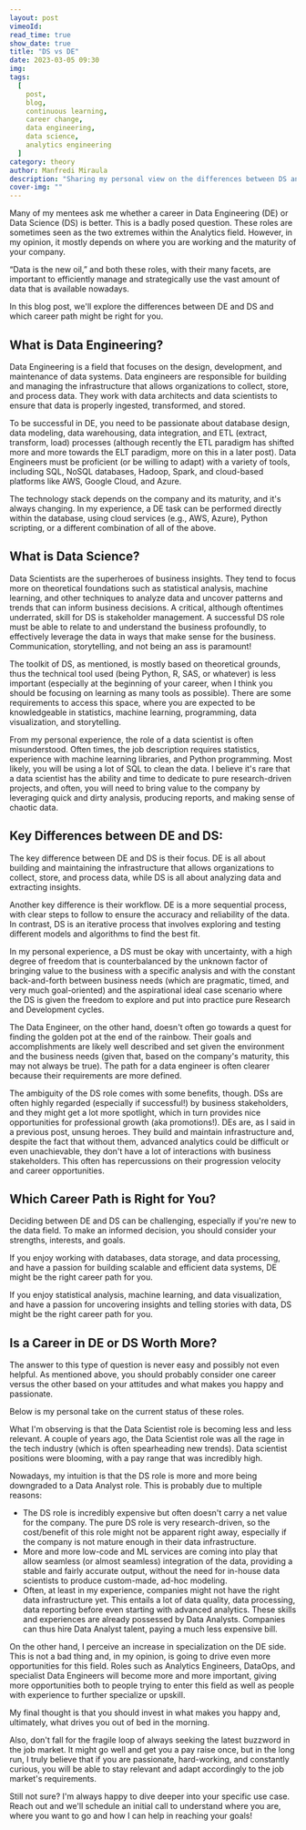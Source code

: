 ```yaml
---
layout: post
vimeoId: 
read_time: true
show_date: true
title: "DS vs DE"
date: 2023-03-05 09:30
img: 
tags:
  [
    post,
    blog,
    continuous learning, 
    career change, 
    data engineering, 
    data science, 
    analytics engineering
  ]
category: theory
author: Manfredi Miraula
description: "Sharing my personal view on the differences between DS and DE"
cover-img: ""
---
```

Many of my mentees ask me whether a career in Data Engineering (DE) or Data Science (DS) is better. This is a badly posed question. These roles are sometimes seen as the two extremes within the Analytics field. However, in my opinion, it mostly depends on where you are working and the maturity of your company.

“Data is the new oil,” and both these roles, with their many facets, are important to efficiently manage and strategically use the vast amount of data that is available nowadays.

In this blog post, we'll explore the differences between DE and DS and which career path might be right for you.

## What is Data Engineering?

Data Engineering is a field that focuses on the design, development, and maintenance of data systems. Data engineers are responsible for building and managing the infrastructure that allows organizations to collect, store, and process data. They work with data architects and data scientists to ensure that data is properly ingested, transformed, and stored.

To be successful in DE, you need to be passionate about database design, data modeling, data warehousing, data integration, and ETL (extract, transform, load) processes (although recently the ETL paradigm has shifted more and more towards the ELT paradigm, more on this in a later post). Data Engineers must be proficient (or be willing to adapt) with a variety of tools, including SQL, NoSQL databases, Hadoop, Spark, and cloud-based platforms like AWS, Google Cloud, and Azure.

The technology stack depends on the company and its maturity, and it's always changing. In my experience, a DE task can be performed directly within the database, using cloud services (e.g., AWS, Azure), Python scripting, or a different combination of all of the above.

## What is Data Science?

Data Scientists are the superheroes of business insights. They tend to focus more on theoretical foundations such as statistical analysis, machine learning, and other techniques to analyze data and uncover patterns and trends that can inform business decisions. A critical, although oftentimes underrated, skill for DS is stakeholder management. A successful DS role must be able to relate to and understand the business profoundly, to effectively leverage the data in ways that make sense for the business. Communication, storytelling, and not being an ass is paramount!

The toolkit of DS, as mentioned, is mostly based on theoretical grounds, thus the technical tool used (being Python, R, SAS, or whatever) is less important (especially at the beginning of your career, when I think you should be focusing on learning as many tools as possible). There are some requirements to access this space, where you are expected to be knowledgeable in statistics, machine learning, programming, data visualization, and storytelling.

From my personal experience, the role of a data scientist is often misunderstood. Often times, the job description requires statistics, experience with machine learning libraries, and Python programming. Most likely, you will be using a lot of SQL to clean the data. I believe it's rare that a data scientist has the ability and time to dedicate to pure research-driven projects, and often, you will need to bring value to the company by leveraging quick and dirty analysis, producing reports, and making sense of chaotic data.

## Key Differences between DE and DS:

The key difference between DE and DS is their focus. DE is all about building and maintaining the infrastructure that allows organizations to collect, store, and process data, while DS is all about analyzing data and extracting insights.

Another key difference is their workflow. DE is a more sequential process, with clear steps to follow to ensure the accuracy and reliability of the data. In contrast, DS is an iterative process that involves exploring and testing different models and algorithms to find the best fit.

In my personal experience, a DS must be okay with uncertainty, with a high degree of freedom that is counterbalanced by the unknown factor of bringing value to the business with a specific analysis and with the constant back-and-forth between business needs (which are pragmatic, timed, and very much goal-oriented) and the aspirational ideal case scenario where the DS is given the freedom to explore and put into practice pure Research and Development cycles.

The Data Engineer, on the other hand, doesn't often go towards a quest for finding the golden pot at the end of the rainbow. Their goals and accomplishments are likely well described and set given the environment and the business needs (given that, based on the company's maturity, this may not always be true). The path for a data engineer is often clearer because their requirements are more defined.

The ambiguity of the DS role comes with some benefits, though. DSs are often highly regarded (especially if successful!) by business stakeholders, and they might get a lot more spotlight, which in turn provides nice opportunities for professional growth (aka promotions!). DEs are, as I said in a previous post, unsung heroes. They build and maintain infrastructure and, despite the fact that without them, advanced analytics could be difficult or even unachievable, they don't have a lot of interactions with business stakeholders. This often has repercussions on their progression velocity and career opportunities.


## **Which Career Path is Right for You?**
Deciding between DE and DS can be challenging, especially if you're new to the data field. To make an informed decision, you should consider your strengths, interests, and goals.

If you enjoy working with databases, data storage, and data processing, and have a passion for building scalable and efficient data systems, DE might be the right career path for you.

If you enjoy statistical analysis, machine learning, and data visualization, and have a passion for uncovering insights and telling stories with data, DS might be the right career path for you.

## **Is a Career in DE or DS Worth More?**

The answer to this type of question is never easy and possibly not even helpful. As mentioned above, you should probably consider one career versus the other based on your attitudes and what makes you happy and passionate.

Below is my personal take on the current status of these roles.

What I'm observing is that the Data Scientist role is becoming less and less relevant. A couple of years ago, the Data Scientist role was all the rage in the tech industry (which is often spearheading new trends). Data scientist positions were blooming, with a pay range that was incredibly high.

Nowadays, my intuition is that the DS role is more and more being downgraded to a Data Analyst role. This is probably due to multiple reasons:

- The DS role is incredibly expensive but often doesn't carry a net value for the company. The pure DS role is very research-driven, so the cost/benefit of this role might not be apparent right away, especially if the company is not mature enough in their data infrastructure.
- More and more low-code and ML services are coming into play that allow seamless (or almost seamless) integration of the data, providing a stable and fairly accurate output, without the need for in-house data scientists to produce custom-made, ad-hoc modeling.
- Often, at least in my experience, companies might not have the right data infrastructure yet. This entails a lot of data quality, data processing, data reporting before even starting with advanced analytics. These skills and experiences are already possessed by Data Analysts. Companies can thus hire Data Analyst talent, paying a much less expensive bill.

On the other hand, I perceive an increase in specialization on the DE side. This is not a bad thing and, in my opinion, is going to drive even more opportunities for this field. Roles such as Analytics Engineers, DataOps, and specialist Data Engineers will become more and more important, giving more opportunities both to people trying to enter this field as well as people with experience to further specialize or upskill.

My final thought is that you should invest in what makes you happy and, ultimately, what drives you out of bed in the morning.

Also, don't fall for the fragile loop of always seeking the latest buzzword in the job market. It might go well and get you a pay raise once, but in the long run, I truly believe that if you are passionate, hard-working, and constantly curious, you will be able to stay relevant and adapt accordingly to the job market's requirements.

Still not sure? I'm always happy to dive deeper into your specific use case. Reach out and we'll schedule an initial call to understand where you are, where you want to go and how I can help in reaching your goals!

